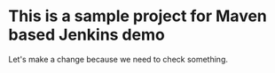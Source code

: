 # This is a sample project for Maven based Jenkins demo

Let's make a change because we need to check something.
